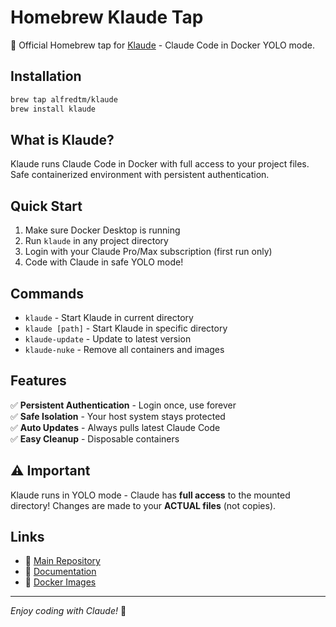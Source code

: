 # Homebrew Klaude Tap

🍺 Official Homebrew tap for [Klaude](https://github.com/alfredtm/klaude) - Claude Code in Docker YOLO mode.

## Installation

```bash
brew tap alfredtm/klaude
brew install klaude
```

## What is Klaude?

Klaude runs Claude Code in Docker with full access to your project files. Safe containerized environment with persistent authentication.

## Quick Start

1. Make sure Docker Desktop is running
2. Run `klaude` in any project directory
3. Login with your Claude Pro/Max subscription (first run only)
4. Code with Claude in safe YOLO mode!

## Commands

- `klaude` - Start Klaude in current directory
- `klaude [path]` - Start Klaude in specific directory  
- `klaude-update` - Update to latest version
- `klaude-nuke` - Remove all containers and images

## Features

✅ **Persistent Authentication** - Login once, use forever  
✅ **Safe Isolation** - Your host system stays protected  
✅ **Auto Updates** - Always pulls latest Claude Code  
✅ **Easy Cleanup** - Disposable containers

## ⚠️ Important

Klaude runs in YOLO mode - Claude has **full access** to the mounted directory! Changes are made to your **ACTUAL files** (not copies).

## Links

- 🐙 [Main Repository](https://github.com/alfredtm/klaude)
- 📖 [Documentation](https://alfredtm.github.io/homebrew-klaude/)
- 🚀 [Docker Images](https://github.com/alfredtm/klaude/pkgs/container/klaude)

---

*Enjoy coding with Claude!* 🚀